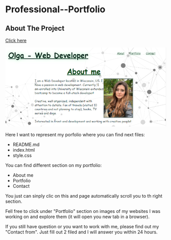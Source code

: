 <h1>Professional--Portfolio</h1>

<h2>About The Project</h2>

<a href=https://smolyakova30.github.io/Professional--Portfolio> Click here</a>

 ![Alt text](./images/portfolioscreenshot.PNG?raw=true "Optional Title")

Here I want to represent my porfolio where you can find next files:
* README.md
* index.html
* style.css

You can find different section on my portfolio:
* About me
* Portfolio
* Contact
 
You just can sinply clic on this and page automatically scroll you to th right section.

Fell free to click under "Portfolio" section on images of my websites I was working on and explore them (it will open you new tab in a browser).

If you still have question or you want to work with me, please find out my "Contact from". Just fill out 2 filed and I will answer you within 24 hours.